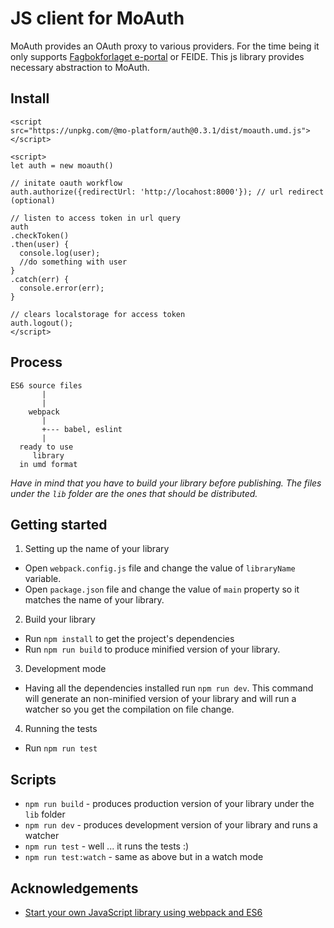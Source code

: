 # JS client for MoAuth

MoAuth provides an OAuth proxy to various providers. For the time being it only supports [Fagbokforlaget e-portal](https://eportal.fagbokforlaget.no) or FEIDE. This js library provides necessary abstraction to MoAuth.

## Install
```
<script
src="https://unpkg.com/@mo-platform/auth@0.3.1/dist/moauth.umd.js"></script>

<script>
let auth = new moauth()

// initate oauth workflow
auth.authorize({redirectUrl: 'http://locahost:8000'}); // url redirect (optional)

// listen to access token in url query
auth
.checkToken()
.then(user) {
  console.log(user);
  //do something with user
}
.catch(err) {
  console.error(err);
}

// clears localstorage for access token
auth.logout();
</script>

```
## Process

```
ES6 source files
       |
       |
    webpack
       |
       +--- babel, eslint
       |
  ready to use
     library
  in umd format
```

*Have in mind that you have to build your library before publishing. The files under the `lib` folder are the ones that should be distributed.*

## Getting started

1. Setting up the name of your library
  * Open `webpack.config.js` file and change the value of `libraryName` variable.
  * Open `package.json` file and change the value of `main` property so it matches the name of your library.
2. Build your library
  * Run `npm install` to get the project's dependencies
  * Run `npm run build` to produce minified version of your library.
3. Development mode
  * Having all the dependencies installed run `npm run dev`. This command will generate an non-minified version of your library and will run a watcher so you get the compilation on file change.
4. Running the tests
  * Run `npm run test`

## Scripts

* `npm run build` - produces production version of your library under the `lib` folder
* `npm run dev` - produces development version of your library and runs a watcher
* `npm run test` - well ... it runs the tests :)
* `npm run test:watch` - same as above but in a watch mode

## Acknowledgements

* [Start your own JavaScript library using webpack and ES6](http://krasimirtsonev.com/blog/article/javascript-library-starter-using-webpack-es6)
